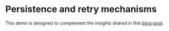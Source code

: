 # Persistence and retry mechanisms

This demo is designed to complement the insights shared in this [blog-post](TODO-ADD-BLOG).
